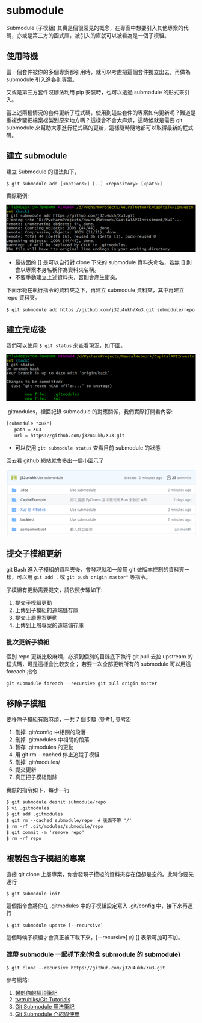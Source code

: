 # submodule

Submodule (子模組) 其實是個很常見的概念，在專案中想要引入其他專案的代碼，亦或是第三方的函式庫，被引入的庫就可以被看為是一個子模組。

## 使用時機

當一個套件被你的多個專案都引用時，就可以考慮把這個套件獨立出去，再做為 submodule 引入進各別專案。

又或是第三方套件沒辦法利用 pip 安裝時，也可以透過 submodule 的形式來引入。

當上述兩種情況的套件更新了程式碼，使用到這些套件的專案如何更新呢？難道是重複步驟把檔案複製到原來地方嗎？這樣會不會太麻煩，這時候就是需要 git submodule 來幫助大家進行程式碼的更新，這樣隨時隨地都可以取得最新的程式碼。

## 建立 submodule

建立 Submodule 的語法如下，

```
$ git submodule add [<options>] [--] <repository> [<path>]
```

實際範例:

![建立 Submodule](/SubModule/add_submodule.png)

* 最後面的 [<path>] 是可以自行對 clone 下來的 submodule 資料夾命名，若無 [<path>] 則會以專案本身名稱作為資料夾名稱。
* 不要手動建立上述資料夾，否則會產生衝突。

下面示範在執行指令的資料夾之下，再建立 submodule 資料夾，其中再建立 repo 資料夾。

```
$ git submodule add https://github.com/j32u4ukh/Xu3.git submodule/repo
```

## 建立完成後

我們可以使用 `$ git status` 來查看現況，如下圖。

![建立完成後](/SubModule/after_add_submodule.png)

 .gitmodules，裡面紀錄 submodule 的對應關係，我們實際打開看內容:
 
 ```
 [submodule "Xu3"]
	path = Xu3
	url = https://github.com/j32u4ukh/Xu3.git
  ```
 
 * 可以使用 `git submodule status` 查看目前 submodule 的狀態
 
 回去看 github 網站就會多出一個小圖示了
 
 ![Submodule on github](/SubModule/submodule_on_github.png)
 
## 提交子模組更新

git Bash 進入子模組的資料夾後，會發現就和一般用 git 做版本控制的資料夾一樣，可以用 `git add .` 或 `git push origin master"` 等指令。

子模組有更動需要提交，請依照步驟如下:

1. 提交子模組更動
2. 上傳到子模組的遠端儲存庫
3. 提交上層專案更動
4. 上傳到上層專案的遠端儲存庫

### 批次更新子模組

個別 repo 更新比較麻煩，必須到個別的目錄底下執行 git pull 去拉 upstream 的程式碼，可是這樣會比較安全；
若要一次全部更新所有的 submodule 可以用這 foreach 指令：

```
git submodule foreach --recursive git pull origin master
```


## 移除子模組

要移除子模組有點麻煩，一共 7 個步驟 ([參考1](https://git.wiki.kernel.org/index.php/GitSubmoduleTutorial#Removal), [參考2](https://kaddopur.github.io/blog/2017/05/15/git-submodule/))

1. 刪掉 .git/config 中相關的段落
2. 刪掉 .gitmodules 中相關的段落
3. 暫存 .gitmodules 的更動
4. 用 git rm --cached 停止追蹤子模組
5. 刪掉 .git/modules/<submodule>
6. 提交更新
7. 真正把子模組刪除

實際的指令如下，每步一行

```
$ git submodule deinit submodule/repo
$ vi .gitmodules
$ git add .gitmodules
$ git rm --cached submodule/repo  # 後面不帶 '/'
$ rm -rf .git/modules/submodule/repo
$ git commit -m 'remove repo'
$ rm -rf repo
```
 
 ## 複製包含子模組的專案
 
直接 git clone 上層專案，你會發現子模組的資料夾存在但卻是空的。此時你要先運行

```
$ git submodule init
```

這個指令會將你在 .gitmodules 中的子模組設定寫入 .git/config 中，接下來再運行

```
$ git submodule update [--recursive]
```

這個時候子模組才會真正被下載下來，[--recursive] 的 [] 表示可加可不加。

### 連帶 submodule 一起抓下來(包含 submodule 的 submodule)

```
$ git clone --recursive https://github.com/j32u4ukh/Xu3.git
```

參考網站:

1. [蝌蚪伯的摳頂筆記](https://kaddopur.github.io/blog/2017/05/15/git-submodule/)
2. [twtrubiks/Git-Tutorials](https://github.com/twtrubiks/Git-Tutorials/blob/master/git_submodule_turorial.md)
3. [Git Submodule 用法筆記](https://blog.chh.tw/posts/git-submodule/)
4. [Git Submodule 介紹與使用](https://blog.wu-boy.com/2011/09/introduction-to-git-submodule/)
